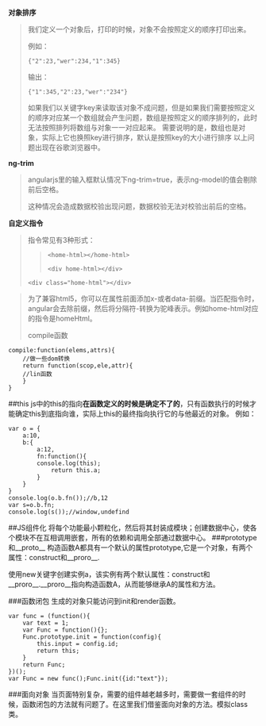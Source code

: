 **对象排序**
> 我们定义一个对象后，打印的时候，对象不会按照定义的顺序打印出来。
> 
> 例如：
>
>`{"2":23,"wer":234,"1":345}`
>
>输出：
>
>`{"1":345,"2":23,"wer":"234"}`
>
>如果我们以关键字key来读取该对象不成问题，但是如果我们需要按照定义的顺序对应某一个数组就会产生问题，数组是按照定义的顺序排列的，此时无法按照排列将数组与对象一一对应起来。
>需要说明的是，数组也是对象，实际上它也换照key进行排序，默认是按照key的大小进行排序
>以上问题出现在谷歌浏览器中。

**ng-trim**
>angularjs里的输入框默认情况下ng-trim=true，表示ng-model的值会剔除前后空格。
>
>这种情况会造成数据校验出现问题，数据校验无法对校验出前后的空格。

**自定义指令**

>指令常见有3种形式：
> 
>>`<home-html></home-html>`
>>
>>`<div home-html></div>`
>>
>`<div class="home-html"></div>`

>为了兼容html5，你可以在属性前面添加x-或者data-前缀。当匹配指令时，angular会去除前缀，然后将分隔符-转换为驼峰表示。例如home-html对应的指令是homeHtml。
>
>compile函数
>>
	compile:function(elems,attrs){
		//做一些dom转换	
		return function(scop,ele,attr){
		//lin函数
		}
	}


##this
js中的this的指向**在函数定义的时候是确定不了的**，只有函数执行的时候才能确定this到底指向谁，实际上this的最终指向执行它的与他最近的对象。
例如：

    var o = {
    	a:10,
    	b:{
    		a:12,
    		fn:function(){
			console.log(this);
    			return this.a;
    		}
    	}
    }
	console.log(o.b.fn());//b,12
	var s=o.b.fn;
	console.log(s());//window,undefind
##JS组件化
将每个功能最小颗粒化，然后将其封装成模块；创建数据中心，使各个模块不在互相调用嵌套，所有的依赖和调用全部通过数据中心。
###prototype和__proto__
构造函数A都具有一个默认的属性prototype,它是一个对象，有两个属性：construct和__proro__.

使用new关键字创建实例a，该实例有两个默认属性：construct和__proro__.__proro__指向构造函数A，从而能够继承A的属性和方法。

###函数闭包
  生成的对象只能访问到init和render函数。
  	
	var func = (function(){
    	var text = 1;
    	var Func = function(){};
		Func.prototype.init = function(config){
			this.input = config.id;
			return this;
		}
    	return Func;
    })();
	var Func = new func();Func.init({id:"text"});

###面向对象
当页面特别复杂，需要的组件越老越多时，需要做一套组件的时候，函数闭包的方法就有问题了。在这里我们借鉴面向对象的方法。模拟class类。



